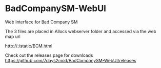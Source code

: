 # BadCompanySM-WebUI

Web Interface for Bad Company SM

The 3 files are placed in Allocs webserver folder and accessed via the web map url

http://<serverip>:<serverport>/static/BCM.html


Check out the releases page for downloads
https://github.com/7days2mod/BadCompanySM-WebUI/releases
